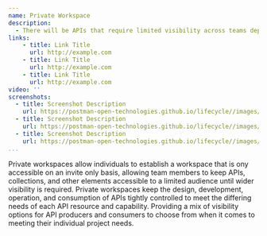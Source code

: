 ```yaml
---
name: Private Workspace
description: 
  - There will be APIs that require limited visibility across teams depending on where it is at in it's lifecycle, or the nature of resources or capabilities it provides access to, making a private workspace something that is necessary to tightly control who has access and visibility.
links:
    - title: Link Title
      url: http://example.com
    - title: Link Title
      url: http://example.com
    - title: Link Title
      url: http://example.com            
video: ''
screenshots:
  - title: Screenshot Description
    url: https://postman-open-technologies.github.io/lifecycle//images/postman-screenshot.png          
  - title: Screenshot Description
    url: https://postman-open-technologies.github.io/lifecycle//images/postman-screenshot.png  
  - title: Screenshot Description
    url: https://postman-open-technologies.github.io/lifecycle//images/postman-screenshot.png   
...
```

Private workspaces allow individuals to establish a workspace that is ony accessible on an invite only basis, allowing team members to keep APIs, collections, and other elements accessible to a limited audience until wider visibility is required. Private workspaces keep the design, development, operation, and consumption of APIs tightly controlled to meet the differing needs of each API resource and capability. Providing a mix of visibility options for API producers and consumers to choose from when it comes to meeting their individual project needs.